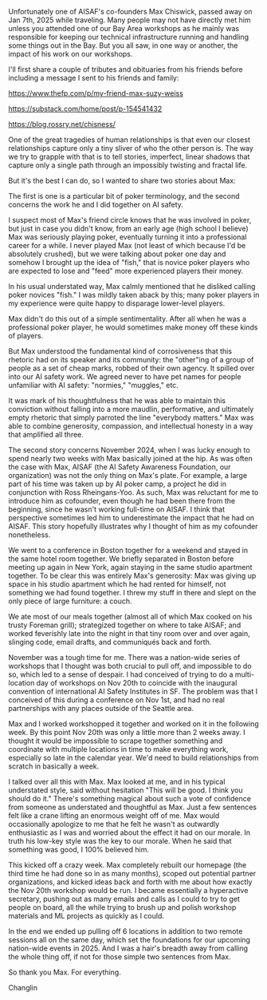 Unfortunately one of AISAF's co-founders Max Chiswick, passed away on Jan 7th, 2025 while traveling. Many people may not have directly met him unless you attended one of our Bay Area workshops as he mainly was responsible for keeping our technical infrastructure running and handling some things out in the Bay. But you all saw, in one way or another, the impact of his work on our workshops.

I'll first share a couple of tributes and obituaries from his friends before including a message I sent to his friends and family:

https://www.thefp.com/p/my-friend-max-suzy-weiss

https://substack.com/home/post/p-154541432

https://blog.rossry.net/chisness/

One of the great tragedies of human relationships is that even our closest relationships capture only a tiny sliver of who the other person is. The way we try to grapple with that is to tell stories, imperfect, linear shadows that capture only a single path through an impossibly twisting and fractal life.

But it's the best I can do, so I wanted to share two stories about Max:

The first is one is a particular bit of poker terminology, and the second concerns the work he and I did together on AI safety.

I suspect most of Max's friend circle knows that he was involved in poker, but just in case you didn't know, from an early age (high school I believe) Max was seriously playing poker, eventually turning it into a professional career for a while. I never played Max (not least of which because I'd be absolutely crushed), but we were talking about poker one day and somehow I brought up the idea of "fish," that is novice poker players who are expected to lose and "feed" more experienced players their money.

In his usual understated way, Max calmly mentioned that he disliked calling poker novices "fish." I was mildly taken aback by this; many poker players in my experience were quite happy to disparage lower-level players.

Max didn't do this out of a simple sentimentality. After all when he was a professional poker player, he would sometimes make money off these kinds of players.

But Max understood the fundamental kind of corrosiveness that this rhetoric had on its speaker and its community: the "other"ing of a group of people as a set of cheap marks, robbed of their own agency. It spilled over into our AI safety work. We agreed never to have pet names for people unfamiliar with AI safety: "normies," "muggles," etc.

It was mark of his thoughtfulness that he was able to maintain this conviction without falling into a more maudlin, performative, and ultimately empty rhetoric that simply parroted the line "everybody matters." Max was able to combine generosity, compassion, and intellectual honesty in a way that amplified all three.

The second story concerns November 2024, when I was lucky enough to spend nearly two weeks with Max basically joined at the hip. As was often the case with Max, AISAF (the AI Safety Awareness Foundation, our organization) was not the only thing on Max's plate. For example, a large part of his time was taken up by AI poker camp, a project he did in conjunction with Ross Rheingans-Yoo. As such, Max was reluctant for me to introduce him as cofounder, even though he had been there from the beginning, since he wasn't working full-time on AISAF. I think that perspective sometimes led him to underestimate the impact that he had on AISAF. This story hopefully illustrates why I thought of him as my cofounder nonetheless.

We went to a conference in Boston together for a weekend and stayed in the same hotel room together. We briefly separated in Boston before meeting up again in New York, again staying in the same studio apartment together. To be clear this was entirely Max's generosity: Max was giving up space in his studio apartment which he had rented for himself, not something we had found together. I threw my stuff in there and slept on the only piece of large furniture: a couch.

We ate most of our meals together (almost all of which Max cooked on his trusty Foreman grill); strategized together on where to take AISAF; and worked feverishly late into the night in that tiny room over and over again, slinging code, email drafts, and communiqués back and forth.

November was a tough time for me. There was a nation-wide series of workshops that I thought was both crucial to pull off, and impossible to do so, which led to a sense of despair. I had conceived of trying to do a multi-location day of workshops on Nov 20th to coincide with the inaugural convention of international AI Safety Institutes in SF. The problem was that I conceived of this during a conference on Nov 1st, and had no real partnerships with any places outside of the Seattle area.

Max and I worked workshopped it together and worked on it in the following week. By this point Nov 20th was only a little more than 2 weeks away. I thought it would be impossible to scrape together something and coordinate with multiple locations in time to make everything work, especially so late in the calendar year. We'd need to build relationships from scratch in basically a week.

I talked over all this with Max. Max looked at me, and in his typical understated style, said without hesitation "This will be good. I think you should do it." There's something magical about such a vote of confidence from someone as understated and thoughtful as Max. Just a few sentences felt like a crane lifting an enormous weight off of me. Max would occasionally apologize to me that he felt he wasn't as outwardly enthusiastic as I was and worried about the effect it had on our morale. In truth his low-key style was the key to our morale. When he said that something was good, I 100% believed him.

This kicked off a crazy week. Max completely rebuilt our homepage (the third time he had done so in as many months), scoped out potential partner organizations, and kicked ideas back and forth with me about how exactly the Nov 20th workshop would be run. I became essentially a hyperactive secretary, pushing out as many emails and calls as I could to try to get people on board, all the while trying to brush up and polish workshop materials and ML projects as quickly as I could.

In the end we ended up pulling off 6 locations in addition to two remote sessions all on the same day, which set the foundations for our upcoming nation-wide events in 2025. And I was a hair's breadth away from calling the whole thing off, if not for those simple two sentences from Max.

So thank you Max. For everything.

Changlin
